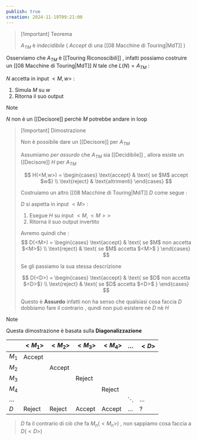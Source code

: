 ```yaml
---
publish: true
creation: 2024-11-19T09:21:00
---
```

>[!important] Teorema
>
>$A_{TM}$ è *indecidibile* ( *Accept* di una [[08 Macchine di Touring|MdT]] ) 

Osserviamo che $A_{TM}$ è [[Touring Riconoscibili]] , infatti possiamo costruire  un [[08 Macchine di Touring|MdT]] $N$ tale che $L(N)=A_{TM}$ :

$N$ accetta in input $<M,w>$ :
1. Simula $M$ su $w$
2. Ritorna il suo output

>[!note] 
>$N$ non è un [[Decisore]] perchè $M$ potrebbe andare in loop

>[!important] Dimostrazione
>
>Non è possibile dare un [[Decisore]] per $A_{TM}$
>
>Assumiamo *per assurdo* che $A_{TM}$ sia [[Decidibile]] , allora esiste un [[Decisore]] $H$ per $A_{TM}$ 
>
>$$
>H(<M,w>) = \begin{cases} \text{accept} & \text{ se $M$ accept $w$} \\ \text{reject} & \text{altrimenti} \end{cases}
>$$
>
>Costruiamo un altro [[08 Macchine di Touring|MdT]] $D$ come segue : 
>
>$D$ si aspetta in input $<M>$ :
>1. Esegue $H$ su input $<M,<M>>$
>2. Ritorna il suo output invertito
>
>Avremo quindi che : 
>$$
>D(<M>) = \begin{cases} \text{accept} & \text{ se $M$ non accetta $<M>$} \\ \text{reject} & \text{ se $M$ accetta $<M>$ } \end{cases} 
>$$
>
>Se gli passiamo la sua stessa descrizione 
>
>$$
>D(<D>) = \begin{cases} \text{accept} & \text{ se $D$ non accetta $<D>$} \\ \text{reject} & \text{ se $D$ accetta $<D>$ } \end{cases} 
>$$
>
>Questo è **Assurdo** infatti non ha senso che qualsiasi cosa faccia $D$ dobbiamo fare il contrario , qundi non può esistere nè $D$ nè $H$

>[!note] 
>
>Questa dimostrazione è basata sulla **Diagonalizzazione** 
>
>
|         | $<M_1>$ | $<M_2>$ | $<M_3>$ | $<M_4>$ | $\dots$  | $<D>$   |
| ------- | ------- | ------- | ------- | ------- | -------- | ------- |
| $M_1$   | Accept  |         |         |         |          |         |
| $M_2$   |         | Accept  |         |         |          |         |
| $M_3$   |         |         | Reject  |         |          |         |
| $M_4$   |         |         |         | Reject  |          |         |
| $\dots$ |         |         |         |         | $\ddots$ | $\dots$ |
| $D$     | Reject  | Reject  | Accept  | Accept  | $\dots$  | $?$     |
>
>$D$ fa il contrario di ciò che fa $M_n(<M_n>)$ , non sappiamo cosa faccia a $D(<D>)$






